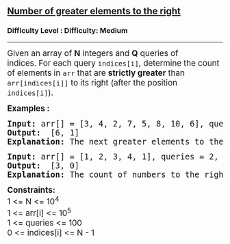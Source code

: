 <h2><a href="https://www.geeksforgeeks.org/problems/number-of-nges-to-the-right/0">Number of greater elements to the right</a></h2><h3>Difficulty Level : Difficulty: Medium</h3><hr><div class="problems_problem_content__Xm_eO"><p><span style="font-size: 14pt;">Given an array of <strong>N</strong> integers and <strong>Q</strong> queries of indices.&nbsp;For each query <code>indices[i]</code>, determine the count of elements in <code>arr</code> that are <strong>strictly greater</strong> than <code>arr[indices[i]]</code> to its right (after the position <code>indices[i]</code>).</span></p>
<p><span style="font-size: 14pt;"><strong>Examples :</strong></span></p>
<pre><span style="font-size: 14pt;"><strong>Input: </strong>arr[] = [3, 4, 2, 7, 5, 8, 10, 6], queries = 2, indices[] = [0, 5]
<strong>Output: </strong> [6, 1]
<strong>Explanation: </strong>The next greater elements to the right of 3(index 0) are 4,7,5,8,10,6. The next greater elements to the right of 8(index 5) is only 10.</span></pre>
<pre><span style="font-size: 14pt;"><strong>Input: </strong>arr[] = [1, 2, 3, 4, 1], queries = 2, indices[] = [0, 3]
<strong>Output: </strong> [3, 0]
<strong>Explanation: </strong>The count of numbers to the right of index 0 which are greater than arr[0] is 3 i.e. (2, 3, 4). Similarly, the count of numbers to the right of index 3 which are greater than arr[3] is 0, since there are no greater elements than 4 to the right of the array.</span></pre>
<p><span style="font-size: 14pt;"><strong>Constraints:</strong><br>1 &lt;= N &lt;= 10<sup>4</sup></span><br><span style="font-size: 14pt;">1 &lt;= arr[i] &lt;= 10<sup>5</sup></span><br><span style="font-size: 14pt;">1 &lt;= queries &lt;= 100<br>0 &lt;= indices[i] &lt;= N - 1</span></p></div>